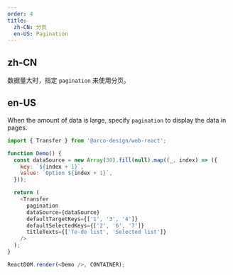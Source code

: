```yaml
---
order: 4
title:
  zh-CN: 分页
  en-US: Pagination
---
```


## zh-CN

数据量大时，指定 `pagination` 来使用分页。

## en-US

When the amount of data is large, specify `pagination` to display the data in pages.

```js
import { Transfer } from '@arco-design/web-react';

function Demo() {
  const dataSource = new Array(30).fill(null).map((_, index) => ({
    key: `${index + 1}`,
    value: `Option ${index + 1}`,
  }));

  return (
    <Transfer
      pagination
      dataSource={dataSource}
      defaultTargetKeys={['1', '3', '4']}
      defaultSelectedKeys={['2', '6', '7']}
      titleTexts={['To-do list', 'Selected list']}
    />
  );
}

ReactDOM.render(<Demo />, CONTAINER);
```
